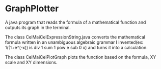 # GraphPlotter
A java program that reads the formula of a mathematical function and outputs its graph in the terminal.

The class CelMaiCelExpressionString.java converts the mathematical formula written in an unambiguous algebraic grammar I invented(ex: 1/(1+e^(-x)) is div 1 sum 1 pow e sub 0 x) and turns it into a calculation.

The class CelMaiCelPlotGraph plots the function based on the formula, XY scale and XY dimensions.

